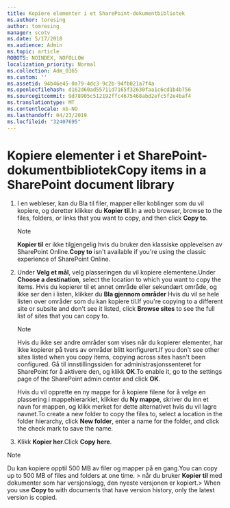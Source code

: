 ```yaml
---
title: Kopiere elementer i et SharePoint-dokumentbibliotek
ms.author: toresing
author: tomresing
manager: scotv
ms.date: 5/17/2018
ms.audience: Admin
ms.topic: article
ROBOTS: NOINDEX, NOFOLLOW
localization_priority: Normal
ms.collection: Adm_O365
ms.custom: ''
ms.assetid: 94b46e45-0a79-4dc3-9c2b-94fb021a7f4a
ms.openlocfilehash: d162d60ad55711d7165f32630faa1c6cd1b4b756
ms.sourcegitcommit: 9d78905c512192ffc4675468abd2efc5f2e4baf4
ms.translationtype: MT
ms.contentlocale: nb-NO
ms.lasthandoff: 04/23/2019
ms.locfileid: "32407695"
---
```

# <a name="copy-items-in-a-sharepoint-document-library"></a><span data-ttu-id="c957e-102">Kopiere elementer i et SharePoint-dokumentbibliotek</span><span class="sxs-lookup"><span data-stu-id="c957e-102">Copy items in a SharePoint document library</span></span>

1. <span data-ttu-id="c957e-103">I en webleser, kan du Bla til filer, mapper eller koblinger som du vil kopiere, og deretter klikker du **Kopier til**.</span><span class="sxs-lookup"><span data-stu-id="c957e-103">In a web browser, browse to the files, folders, or links that you want to copy, and then click **Copy to**.</span></span>
    
    > [!NOTE]
    > <span data-ttu-id="c957e-104">**Kopier til** er ikke tilgjengelig hvis du bruker den klassiske opplevelsen av SharePoint Online.</span><span class="sxs-lookup"><span data-stu-id="c957e-104">**Copy to** isn't available if you're using the classic experience of SharePoint Online.</span></span> 
  
2. <span data-ttu-id="c957e-105">Under **Velg et mål**, velg plasseringen du vil kopiere elementene.</span><span class="sxs-lookup"><span data-stu-id="c957e-105">Under **Choose a destination**, select the location to which you want to copy the items.</span></span> <span data-ttu-id="c957e-106">Hvis du kopierer til et annet område eller sekundært område, og ikke ser den i listen, klikker du **Bla gjennom områder** Hvis du vil se hele listen over områder som du kan kopiere til.</span><span class="sxs-lookup"><span data-stu-id="c957e-106">If you're copying to a different site or subsite and don't see it listed, click **Browse sites** to see the full list of sites that you can copy to.</span></span> 
    
    > [!NOTE]
    > <span data-ttu-id="c957e-107">Hvis du ikke ser andre områder som vises når du kopierer elementer, har ikke kopierer på tvers av områder blitt konfigurert.</span><span class="sxs-lookup"><span data-stu-id="c957e-107">If you don't see other sites listed when you copy items, copying across sites hasn't been configured.</span></span> <span data-ttu-id="c957e-108">Gå til innstillingssiden for administrasjonssenteret for SharePoint for å aktivere den, og klikk **OK**.</span><span class="sxs-lookup"><span data-stu-id="c957e-108">To enable it, go to the settings page of the SharePoint admin center and click **OK**.</span></span> 
  
    <span data-ttu-id="c957e-109">Hvis du vil opprette en ny mappe for å kopiere filene for å velge en plassering i mappehierarkiet, klikker du **Ny mappe**, skriver du inn et navn for mappen, og klikk merket for dette alternativet hvis du vil lagre navnet.</span><span class="sxs-lookup"><span data-stu-id="c957e-109">To create a new folder to copy the files to, select a location in the folder hierarchy, click **New folder**, enter a name for the folder, and click the check mark to save the name.</span></span>
    
3. <span data-ttu-id="c957e-110">Klikk **Kopier her**.</span><span class="sxs-lookup"><span data-stu-id="c957e-110">Click **Copy here**.</span></span>
    
> [!NOTE]
>  <span data-ttu-id="c957e-111">Du kan kopiere opptil 500 MB av filer og mapper på en gang.</span><span class="sxs-lookup"><span data-stu-id="c957e-111">You can copy up to 500 MB of files and folders at one time.</span></span> <span data-ttu-id="c957e-112">> når du bruker **Kopier til** med dokumenter som har versjonslogg, den nyeste versjonen er kopiert.</span><span class="sxs-lookup"><span data-stu-id="c957e-112">>  When you use **Copy to** with documents that have version history, only the latest version is copied.</span></span> 
  

